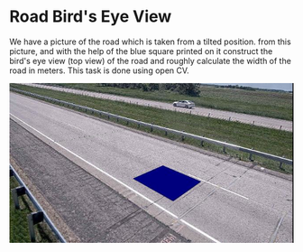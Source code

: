 # Road Bird's Eye View
We have a picture of the road which is taken from a tilted position.
from this picture, and with the help of the blue square printed on it construct the bird's eye view (top view) of the road and roughly calculate the width of the road in meters.
This task is done using open CV.

![image](https://github.com/menna15/Road-Bird-s-Eye-view/blob/master/road_titled.jpg)
